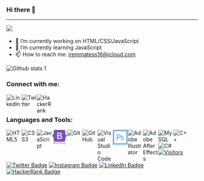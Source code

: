 ### Hi there 🙋
 <hr/>
 
![](https://allhacked.com/up/2019/03/hello-world.gif)
- 🔭 I’m currently working on HTML/CSS/JavaScript
- 🌱 I’m currently learning JavaScript
- 📫 How to reach me: iremmatess16@icloud.com


![Github stats 1](https://github-readme-stats.vercel.app/api?username=irematess&show_icons=true&theme=gradient)

<h3 align="left">Connect with me:</h3>

<a href="https://www.linkedin.com/in/iremates16/" target="blank"><img align="left" alt="LinkedIn" width="40px" src="https://upload.wikimedia.org/wikipedia/commons/thumb/c/ca/LinkedIn_logo_initials.png/800px-LinkedIn_logo_initials.png"/></a>
<a href="https://twitter.com/irematees16" target="blank"><img align="left" alt="Twitter" width="40px" src="https://www.iics.k12.tr/wp-content/uploads/2019/07/twitter-logo-png-twitter-logo.png"/></a>
<a href="https://www.hackerrank.com/irematees16" target="blank"><img align="left" alt="HackerRank" width="40px" src="https://cdn3.iconfinder.com/data/icons/logos-and-brands-adobe/512/160_Hackerrank-512.png"/></a>
<br/><br/>

<h3 align="left">Languages and Tools:</h3>

<img align="left" alt="HTML5" width="40px" src="https://cdn.jsdelivr.net/gh/devicons/devicon/icons/html5/html5-original.svg"/>
<img align="left" alt="CSS3" width="40px" src="https://cdn.jsdelivr.net/gh/devicons/devicon/icons/css3/css3-original.svg" />
<img align="left" alt="JavaScript" width="40px" src="https://cdn.jsdelivr.net/gh/devicons/devicon/icons/javascript/javascript-original.svg" />
<img align="left" alt="Bootstrap" width="40px" src="https://raw.githubusercontent.com/devicons/devicon/master/icons/bootstrap/bootstrap-plain-wordmark.svg" />
<img align="left" alt="Git" width="40px" src="https://cdn.jsdelivr.net/gh/devicons/devicon/icons/git/git-original.svg" />
<img align="left" alt="GitHub" width="40px" src="https://user-images.githubusercontent.com/3369400/139447912-e0f43f33-6d9f-45f8-be46-2df5bbc91289.png" />
<img align="left" alt="Visual Studio Code" width="40px" src="https://cdn.jsdelivr.net/gh/devicons/devicon/icons/vscode/vscode-original.svg" />
<img align="left" alt="Adobe Photoshop" width="40px" src="https://raw.githubusercontent.com/devicons/devicon/master/icons/photoshop/photoshop-line.svg" />
<img align="left" alt="Adobe Illustrator" width="40px" src="https://cdn-icons-png.flaticon.com/512/5968/5968472.png" />
<img align="left" alt="Adobe After Effects" width="40px" src="https://cdn-icons-png.flaticon.com/512/5968/5968428.png" />
<img align="left" alt="MySQL" width="40px" src="https://cdn-icons-png.flaticon.com/512/919/919836.png" />
<img align="left" alt="C++" width="40px" src="https://cdn-icons-png.flaticon.com/512/6132/6132222.png" />
<img align="left" alt="C#" width="40px" src="https://cdn-icons-png.flaticon.com/512/6132/6132221.png" />  <br/>


[![Visitors](http://visitor-badge.glitch.me/badge?page_id=irematess.visitor-badge)](https://github.com/irematess) [![Twitter Badge](https://img.shields.io/badge/-Twitter-blue?style=flat-quare&labelColor=blue&logo=twitter&logoColor=white&link=link)](https://twitter.com/irematees16) [![Instagram Badge](https://img.shields.io/badge/-Instagram-blueviolet?style=flat-quare&labelColor=blueviolet&logo=instagram&logoColor=white&link=link)](https://www.instagram.com/irematees16/)   [![LinkedIn Badge](https://img.shields.io/badge/-Linkedin-0077b5?style=flat-quare&labelColor=0077b5&logo=linkedin&logoColor=white&link=link)](https://www.linkedin.com/in/iremates16/) [![HackerRank Badge](https://img.shields.io/badge/-HackerRank-006400?style=flat-quare&labelColor=006400&logo=hackerrank&logoColor=white&link=link)](https://www.hackerrank.com/irematees16?hr_r=1)
